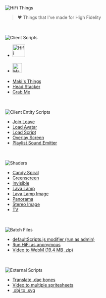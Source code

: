<img alt="HiFi Things" src="https://maki.cat/svg-text?width=192&weight=300&text=hifi%20things"/>

> ❤️ Things that I've made for High Fidelity

<br><br>
<img alt="Client Scripts" src="https://maki.cat/svg-text?width=512&weight=700&text=client%20scripts"/>

- [<img height="40" alt="Hifi Essentials" src="https://scrips.cutelab.space/hifiEssentials/app/assets/logo.svg"/>](https://github.com/cutelab-fairies/scripts)<br><br>
- [<img height="30" alt="Maki's Nametags" src="https://hifi.maki.cat/client-scripts/makisNametags/makisNametags.README.svg"/>](https://hifi.maki.cat/client-scripts/makisNametags/makisNametags.js)<br><br>
- [Maki's Things](https://hifi.maki.cat/client-scripts/makisThings/makisThings.js)
- [Head Stacker](https://hifi.maki.cat/client-scripts/headStacker/headStacker.js)
- [Grab Me](https://hifi.maki.cat/client-scripts/grabMe.js)

<br><br>
<img alt="Client Entity Scripts" src="https://maki.cat/svg-text?width=512&weight=700&text=client%20entity%20scripts"/>

- [Join Leave](https://hifi.maki.cat/client-entity-scripts/joinLeave.js)
- [Load Avatar](https://hifi.maki.cat/client-entity-scripts/loadAvatar.js)
- [Load Script](https://hifi.maki.cat/client-entity-scripts/loadScript.js)
- [Overlay Screen](https://hifi.maki.cat/client-entity-scripts/overlayScreen.js)
- [Playlist Sound Emitter](https://hifi.maki.cat/client-entity-scripts/playlistSoundEmitter.js)

<br><br>
<img alt="Shaders" src="https://maki.cat/svg-text?width=512&weight=700&text=shaders"/>

- [Candy Spiral](https://hifi.maki.cat/shaders/candySpiral.fs)
- [Greenscreen](https://hifi.maki.cat/shaders/greenscreen.fs)
- [Invisible](https://hifi.maki.cat/shaders/invisible.fs)
- [Lava Lamp](https://hifi.maki.cat/shaders/lavaLamp.fs)
- [Lava Lamp Image](https://hifi.maki.cat/shaders/lavaLampImage.fs)
- [Panorama](https://hifi.maki.cat/shaders/panorama.fs)
- [Stereo Image](https://hifi.maki.cat/shaders/stereoImage.fs)
- [TV](https://hifi.maki.cat/shaders/tv.fs)

<br><br>
<img alt="Batch Files" src="https://maki.cat/svg-text?width=512&weight=700&text=batch%20files"/>

- [defaultScripts.js modifier (run as admin)](https://hifi.maki.cat/batch-files/defaultScripts-modifier.bat)
- [Run HiFi as anonymous](https://hifi.maki.cat/batch-files/run-hifi-as-anonymous.bat)
- [Video to WebM (19.4 MB .zip)](https://hifi.maki.cat/batch-files/video-to-webm.zip)

<br><br>
<img alt="External Scripts" src="https://maki.cat/svg-text?width=512&weight=700&text=external%20scripts"/>

- [Translate .dae bones](https://hifi.maki.cat/external-scripts/translateDaeBones.js)
- [Video to multiple spritesheets](https://hifi.maki.cat/external-scripts/videoToMultipleSpritesheets.js)
- [.obj to .svg](https://hifi.maki.cat/external-scripts/objToSvg.js)